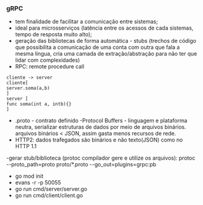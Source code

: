 <h3>gRPC </H3>

- tem finalidade de facilitar a comunicação entre sistemas;
- ideal para microsserviços (latência entre os acessos de cada sistemas, tempo de resposta muito alto);
- geração das bibliotecas de forma automática - stubs (trechos de código que possibilita a comunicação de uma conta com outra que fala a mesma língua, cria uma camada de extração/abstração para não ter que lidar com complexidades)
- RPC: remote procedure call
```
cliente -> server
cliente[
server.soma(a,b)
]
server [
func soma(int a, intb){}
]
```
- .proto - contrato definido
-Protocol Buffers - linguagem e plataforma neutra, serializar estruturas de dados por meio de arquivos binários. 
arquivos binários < JSON, assim gasta menos recursos de rede.
- HTTP2: dados trafegados são binários e não texto(JSON) como no HTTP 1.1


-gerar stub/biblioteca (protoc compilador gere e utilize os arquivos): protoc --proto_path=proto proto/*.proto --go_out=plugins=grpc:pb
- go mod init
- evans -r -p 50055
- go run cmd/server/server.go
- go run cmd/client/client.go

